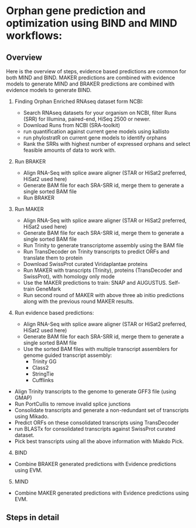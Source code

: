 # Orphan gene prediction and optimization using BIND and MIND workflows:

## Overview

Here is the overview of steps, evidence based predictions are common for both MIND and BIND. MAKER predictions are combined with evidence models to generate MIND and BRAKER predictions are combined with evidence models to generate BIND.

1. Finding Orphan Enriched RNAseq dataset form NCBI:
	- Search RNAseq datasets for your organism on NCBI, filter Runs (SRR) for Illumina, paired-end, HiSeq 2500 or newer.
	- Download Runs from NCBI (SRA-toolkit)
	- run quantification against current gene models using kallisto
	- run phylostratR on current gene models to identify orphans
	- Rank the SRRs with highest number of expressed orphans and select feasible amounts of data to work with.

2. Run BRAKER
	- Align RNA-Seq with splice aware aligner (STAR or HiSat2 preferred, HiSat2 used here)
	- Generate BAM file for each SRA-SRR id, merge them to generate a single sorted BAM file
	- Run BRAKER

2. Run MAKER

	- Align RNA-Seq with splice aware aligner (STAR or HiSat2 preferred, HiSat2 used here)
	- Generate BAM file for each SRA-SRR id, merge them to generate a single sorted BAM file
	- Run Trinity to generate transcriptome assembly using the BAM file
	- Run TransDecoder on Trinity transcripts to predict ORFs and translate them to protein
	- Download SwissProt curated Viridaplantae proteins
	- Run MAKER with transcripts (Trinity), proteins (TransDecoder and SwissProt), with homology only mode
	- Use the MAKER predictions to train: SNAP and AUGUSTUS. Self-train GeneMark
	- Run second round of MAKER with above three ab initio predictions along with the previous round MAKER results.

3. Run evidence based predictions:

	- Align RNA-Seq with splice aware aligner (STAR or HiSat2 preferred, HiSat2 used here)
	- Generate BAM file for each SRA-SRR id, merge them to generate a single sorted BAM file
	- Use the sorted BAM files with multiple transcript assemblers for genome guided transcript assembly:
		* Trinity GG
		* Class2
		* StringTie
		* Cufflinks

 - Align Trinity transcripts to the genome to generate GFF3 file (using GMAP)
 - Run PortCullis to remove invalid splice junctions
 - Consolidate transcripts and generate a non-redundant set of transcripts using Mikado.
 - Predict ORFs on these consolidated transcripts using TransDecoder
 - run BLASTx for consolidated transcripts against SwissProt curated dataset.
 - Pick best transcripts using all the above information with Miakdo Pick.

4. BIND
 - Combine BRAKER generated predictions with Evidence predictions using EVM.

5. MIND
 - Combine MAKER generated predictions with Evidence predictions using EVM.



## Steps in detail
